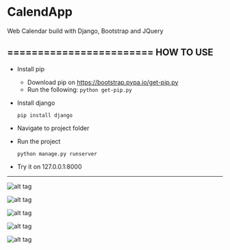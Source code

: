 # CalendApp
Web Calendar build with Django, Bootstrap and JQuery

========================
HOW TO USE
------------------------
 - Install pip
    - Download pip on https://bootstrap.pypa.io/get-pip.py
    - Run the following:
      `python get-pip.py`
 - Install django

    `pip install django`

 - Navigate to project folder

 - Run the project
 
    `python manage.py runserver`

 - Try it on 127.0.0.1:8000
 
------------------------

![alt tag](http://s24.postimg.org/ii1ufv36d/Captura_de_pantalla_2015_04_01_a_las_15_24_10.png)

![alt tag](http://s24.postimg.org/g20120l3p/Captura_de_pantalla_2015_04_01_a_las_15_23_19.png)

![alt tag](http://s24.postimg.org/s1bj9bqol/Captura_de_pantalla_2015_04_01_a_las_15_24_21.png)

![alt tag](http://s24.postimg.org/6q9drbj6d/Captura_de_pantalla_2015_04_01_a_las_15_24_47.png)

![alt tag](http://s24.postimg.org/5gg5q0es5/Captura_de_pantalla_2015_04_01_a_las_15_24_59.png)
